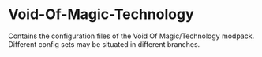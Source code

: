 # Void-Of-Magic-Technology
Contains the configuration files of the Void Of Magic/Technology modpack. Different config sets may be situated in different branches.
